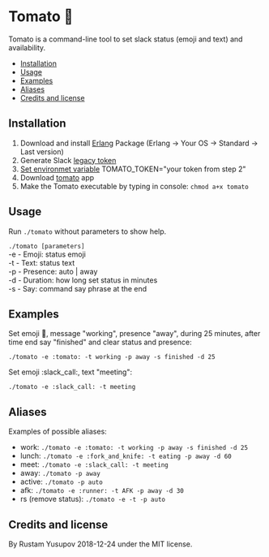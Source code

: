 # Tomato :tomato:
Tomato is a command-line tool to set slack status (emoji and text) and availability.

* [Installation](#installation)
* [Usage](#usage)
* [Examples](#examples)
* [Aliases](#aliases)
* [Credits and license](#credits-and-license)

## Installation
1. Download and install [Erlang](https://www.erlang-solutions.com/resources/download.html) Package (Erlang -> Your OS -> Standard -> Last version)
2. Generate Slack [legacy token](https://api.slack.com/custom-integrations/legacy-tokens)
3. [Set environmet variable](https://gist.github.com/rustamyusupov/fbbec3785b7876bfe9712a2e2b9ef5ef) TOMATO_TOKEN="your token from step 2"
4. Download [tomato](https://github.com/rustamyusupov/tomato/raw/master/tomato) app
5. Make the Tomato executable by typing in console: `chmod a+x tomato`

## Usage
Run `./tomato` without parameters to show help.

`./tomato [parameters]`  
  -e - Emoji: status emoji  
  -t - Text: status text  
  -p - Presence: auto | away  
  -d - Duration: how long set status in minutes  
  -s - Say: command say phrase at the end

## Examples
Set emoji :tomato:, message "working", presence "away", during 25 minutes, after time end say "finished" and clear status and presence:
```
./tomato -e :tomato: -t working -p away -s finished -d 25
```
Set emoji :slack_call:, text "meeting":
```
./tomato -e :slack_call: -t meeting
```

## Aliases
Examples of possible aliases:
- work: `./tomato -e :tomato: -t working -p away -s finished -d 25`
- lunch: `./tomato -e :fork_and_knife: -t eating -p away -d 60`
- meet: `./tomato -e :slack_call: -t meeting`
- away: `./tomato -p away`
- active: `./tomato -p auto`
- afk: `./tomato -e :runner: -t AFK -p away -d 30`
- rs (remove status): `./tomato -e -t -p auto`

## Credits and license
By Rustam Yusupov 2018-12-24 under the MIT license.
